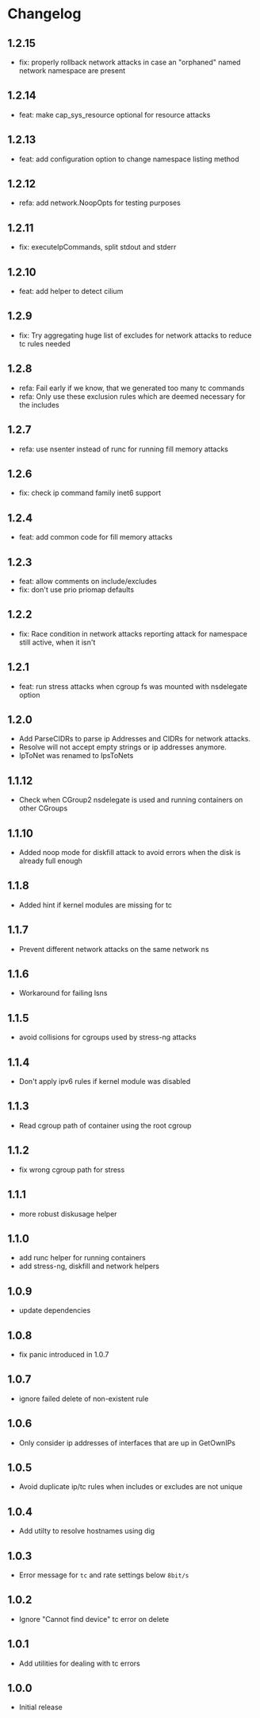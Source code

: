 # Changelog

## 1.2.15

- fix: properly rollback network attacks in case an "orphaned" named network namespace are present

## 1.2.14

- feat: make cap_sys_resource optional for resource attacks

## 1.2.13

- feat: add configuration option to change namespace listing method

## 1.2.12

- refa: add network.NoopOpts for testing purposes

## 1.2.11

- fix: executeIpCommands, split stdout and stderr

## 1.2.10

- feat: add helper to detect cilium

## 1.2.9

- fix: Try aggregating huge list of excludes for network attacks to reduce tc rules needed

## 1.2.8

- refa: Fail early if we know, that we generated too many tc commands
- refa: Only use these exclusion rules which are deemed necessary for the includes

## 1.2.7

- refa: use nsenter instead of runc for running fill memory attacks

## 1.2.6

- fix: check ip command family inet6 support

## 1.2.4

- feat: add common code for fill memory attacks

## 1.2.3

- feat: allow comments on include/excludes
- fix: don't use prio priomap defaults

## 1.2.2

- fix: Race condition in network attacks reporting attack for namespace still active, when it isn't 

## 1.2.1

- feat: run stress attacks when cgroup fs was mounted with nsdelegate option

## 1.2.0

- Add ParseCIDRs to parse ip Addresses and CIDRs for network attacks.
- Resolve will not accept empty strings or ip addresses anymore.
- IpToNet was renamed to IpsToNets

## 1.1.12

- Check when CGroup2 nsdelegate is used and running containers on other CGroups

## 1.1.10

- Added noop mode for diskfill attack to avoid errors when the disk is already full enough

## 1.1.8

- Added hint if kernel modules are missing for tc

## 1.1.7

- Prevent different network attacks on the same network ns

## 1.1.6

- Workaround for failing lsns

## 1.1.5

- avoid collisions for cgroups used by stress-ng attacks

## 1.1.4

- Don't apply ipv6 rules if kernel module was disabled

## 1.1.3

- Read cgroup path of container using the root cgroup

## 1.1.2

- fix wrong cgroup path for stress

## 1.1.1

- more robust diskusage helper

## 1.1.0

- add runc helper for running containers
- add stress-ng, diskfill and network helpers

## 1.0.9

- update dependencies

## 1.0.8

- fix panic introduced in 1.0.7

## 1.0.7

- ignore failed delete of non-existent rule

## 1.0.6

- Only consider ip addresses of interfaces that are up in GetOwnIPs

## 1.0.5

- Avoid duplicate ip/tc rules when includes or excludes are not unique

## 1.0.4

- Add utilty to resolve hostnames using dig

## 1.0.3

- Error message for `tc` and rate settings below `8bit/s` 

## 1.0.2

- Ignore "Cannot find device" tc error on delete

## 1.0.1

- Add utilities for dealing with tc errors

## 1.0.0

- Initial release


